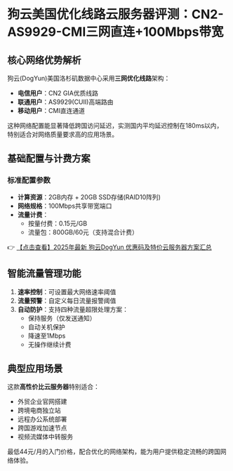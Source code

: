# 狗云美国优化线路云服务器评测：CN2-AS9929-CMI三网直连+100Mbps带宽

## 核心网络优势解析

狗云(DogYun)美国洛杉矶数据中心采用**三网优化线路**架构：
- **电信用户**：CN2 GIA优质线路
- **联通用户**：AS9929(CUII)高端路由
- **移动用户**：CMI直连通道

这种网络配置能显著降低跨国访问延迟，实测国内平均延迟控制在180ms以内，特别适合对网络质量要求高的应用场景。

## 基础配置与计费方案

### 标准配置参数
- **计算资源**：2GB内存 + 20GB SSD存储(RAID10阵列)
- **网络规格**：100Mbps共享带宽端口
- **流量计费**：
  - 按量付费：0.15元/GB
  - 流量包：800GB/60元（支持混合计费）

👉 [【点击查看】2025年最新 狗云DogYun 优惠码及特价云服务器方案汇总](https://bit.ly/DogYun)

## 智能流量管理功能

1. **速率控制**：可设置最大网络速率阈值
2. **流量预警**：自定义每日流量报警阈值
3. **自动防护**：支持四种流量超限处理方案：
   - 保持服务（仅发送通知）
   - 自动关机保护
   - 降速至1Mbps
   - 无操作继续计费

## 典型应用场景

这款**高性价比云服务器**特别适合：
- 外贸企业官网搭建
- 跨境电商独立站
- 远程办公系统部署
- 跨国游戏加速节点
- 视频流媒体中转服务

最低44元/月的入门价格，配合优化的网络架构，能为用户提供稳定流畅的跨国网络体验。